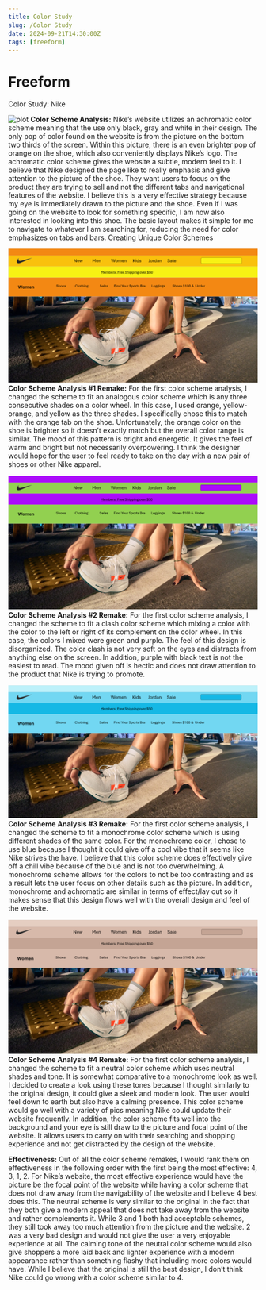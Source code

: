 ```yaml
---
title: Color Study
slug: /Color Study
date: 2024-09-21T14:30:00Z
tags: [freeform]
---
```


# Freeform

Color Study: Nike
 
![plot](ColorAnalysisOrgPic.png)
<b>Color Scheme Analysis:</b> Nike’s website utilizes an achromatic color scheme meaning that the use only black, gray and white in their design. The only pop of color found on the website is from the picture on the bottom two thirds of the screen. Within this picture, there is an even brighter pop of orange on the shoe, which also conveniently displays Nike’s logo. The achromatic color scheme gives the website a subtle, modern feel to it. I believe that Nike designed the page like to really emphasis and give attention to the picture of the shoe. They want users to focus on the product they are trying to sell and not the different tabs and navigational features of the website. I believe this is a very effective strategy because my eye is immediately drawn to the picture and the shoe. Even if I was going on the website to look for something specific, I am now also interested in looking into this shoe. The basic layout makes it simple for me to navigate to whatever I am searching for, reducing the need for color emphasizes on tabs and bars.
Creating Unique Color Schemes
 

 ![plot](ColorAnalysis1Pic.png)
<b>Color Scheme Analysis #1 Remake:</b> For the first color scheme analysis, I changed the scheme to fit an analogous color scheme which is any three consecutive shades on a color wheel. In this case, I used orange, yellow-orange, and yellow as the three shades. I specifically chose this to match with the orange tab on the shoe. Unfortunately, the orange color on the shoe is brighter so it doesn’t exactly match but the overall color range is similar. The mood of this pattern is bright and energetic. It gives the feel of warm and bright but not necessarily overpowering. I think the designer would hope for the user to feel ready to take on the day with a new pair of shoes or other Nike apparel.


  ![plot](ColorAnalysis2Pic.png)
<b>Color Scheme Analysis #2 Remake:</b> For the first color scheme analysis, I changed the scheme to fit a clash color scheme which mixing a color with the color to the left or right of its complement on the color wheel. In this case, the colors I mixed were green and purple. The feel of this design is disorganized. The color clash is not very soft on the eyes and distracts from anything else on the screen. In addition, purple with black text is not the easiest to read. The mood given off is hectic and does not draw attention to the product that Nike is trying to promote.


  ![plot](ColorAnalysis3Pic.png)
<b>Color Scheme Analysis #3 Remake:</b> For the first color scheme analysis, I changed the scheme to fit a monochrome color scheme which is using different shades of the same color. For the monochrome color, I chose to use blue because I thought it could give off a cool vibe that it seems like Nike strives the have. I believe that this color scheme does effectively give off a chill vibe because of the blue and is not too overwhelming. A monochrome scheme allows for the colors to not be too contrasting and as a result lets the user focus on other details such as the picture. In addition, monochrome and achromatic are similar in terms of effect/lay out so it makes sense that this design flows well with the overall design and feel of the website.

 
  ![plot](ColorAnalysis4Pic.png)
<b>Color Scheme Analysis #4 Remake:</b> For the first color scheme analysis, I changed the scheme to fit a neutral color scheme which uses neutral shades and tone. It is somewhat comparative to a monochrome look as well. I decided to create a look using these tones because I thought similarly to the original design, it could give a sleek and modern look. The user would feel down to earth but also have a calming presence. This color scheme would go well with a variety of pics meaning Nike could update their website frequently. In addition, the color scheme fits well into the background and your eye is still draw to the picture and focal point of the website. It allows users to carry on with their searching and shopping experience and not get distracted by the design of the website.

<b>Effectiveness:</b>
Out of all the color scheme remakes, I would rank them on effectiveness in the following order with the first being the most effective: 4, 3, 1, 2. For Nike’s website, the most effective experience would have the picture be the focal point of the website while having a color scheme that does not draw away from the navigability of the website and I believe 4 best does this. The neutral scheme is very similar to the original in the fact that they both give a modern appeal that does not take away from the website and rather complements it. While 3 and 1 both had acceptable schemes, they still took away too much attention from the picture and the website. 2 was a very bad design and would not give the user a very enjoyable experience at all. The calming tone of the neutral color scheme would also give shoppers a more laid back and lighter experience with a modern appearance rather than something flashy that including more colors would have. While I believe that the original is still the best design, I don’t think Nike could go wrong with a color scheme similar to 4.
